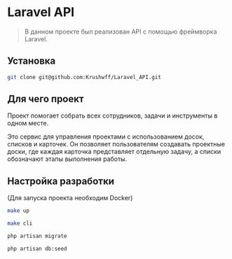 # Laravel API

>В данном проекте был реализован API с помощью фреймворка Laravel.


## Установка

```sh
git clone git@github.com:Krushwff/Laravel_API.git
```

## Для чего проект

Проект помогает собрать всех сотрудников, задачи и инструменты в одном месте.

Это сервис для управления проектами с использованием досок, списков и карточек. 
Он позволяет пользователям создавать проектные доски, где каждая карточка представляет отдельную задачу, а списки обозначают этапы выполнения работы.


## Настройка разработки

(Для запуска проекта необходим Docker)

```sh
make up
```
```sh
make cli
```
```sh
php artisan migrate
```
```sh
php artisan db:seed
```



